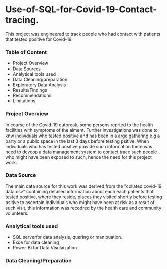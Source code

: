 # Use-of-SQL-for-Covid-19-Contact-tracing.
This project was engineered to track people who had contact with patients that tested positive for Covid-19.
### Table of Content
- Project Overview
- Data Sources
- Analytical tools used
- Data Cleaning/preparation
- Exploratory Data Analysis
- Results/Findings
- Recommendations
- Limitations

### Project Overview
In course of the Covid-19 outbreak, some persons reprted to the health facilities with symptoms of the aiment. Further investigations was done to knw individuals who tested positive and has been in a arge gathering e.g a party or a public space in the last 3 days before testing psitive. When individuals who has tested positive provide such information there was need to deveop a data management system to contact trace such people who might have been exposed to such, hence the need for this project work.

### Data Source
The main data source for this work was derived from the "collated covid-19 data csv" containing detailed information about each each patients that tested positive, where they reside, places they visited shortly before testing psitive to ascertain individuals who might have been at risk as a resut of such visit, this information was recodred by the health care and community volunteers. 

### Analytical tools used
- SQL serverfor data analysis, quering or manipuation.
- Exce for data cleaning
- Power-Bi for Data Visulaization

### Data Cleaning/Preparation

